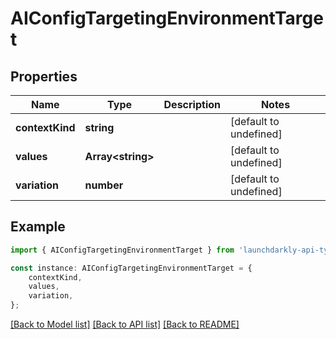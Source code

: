 # AIConfigTargetingEnvironmentTarget


## Properties

Name | Type | Description | Notes
------------ | ------------- | ------------- | -------------
**contextKind** | **string** |  | [default to undefined]
**values** | **Array&lt;string&gt;** |  | [default to undefined]
**variation** | **number** |  | [default to undefined]

## Example

```typescript
import { AIConfigTargetingEnvironmentTarget } from 'launchdarkly-api-typescript';

const instance: AIConfigTargetingEnvironmentTarget = {
    contextKind,
    values,
    variation,
};
```

[[Back to Model list]](../README.md#documentation-for-models) [[Back to API list]](../README.md#documentation-for-api-endpoints) [[Back to README]](../README.md)

